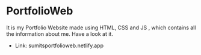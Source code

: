 # PortfolioWeb
It is my Portfolio Website made using HTML, CSS and JS , which contains all the information about me. Have a look at it.
* Link: sumitsportfolioweb.netlify.app

